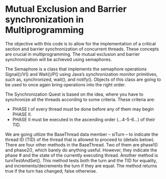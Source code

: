 # Mutual Exclusion and Barrier synchronization in Multiprogramming

The objective with this code is to allow for the implementation of a critical section and barrier synchronization of concurrent threads. These concepts are crucial in multiprogramming. The mutual exclusion and barrier synchronization will be achieved using semaphores. 
  
 The Semaphore is a class that implements the semaphore operations Signal()/V() and Wait()/P() using Java’s synchronization monitor primitives, such as, synchronized, wait(), and notify(). Objects of this class are going to be used to once again bring operations into the right order. 

The Synchronization Quest is based on the idea, where you have to synchronize all the
threads according to some criteria. These criteria are:
* PHASE I of every thread must be done before any of them may begin PHASE II.
* PHASE II must be executed in the ascending order (...4-5-6…) of their TID.

We are going utilize the BaseThread data member – siTurn – to indicate the thread ID (TID) of the thread that is allowed to proceed to <phase II> (details below).
There are four other methods in the BaseThread. Two of them are phase1() and phase2(), which barely do anything useful. However, they indicate the phase # and the state of the currently executing thread. Another method is turnTestAndSet(). This method tests both the turn and the TID for equality, and increments/decrements the turn if they are equal. The method returns true if the turn has changed; false otherwise.
